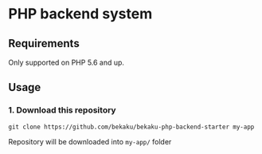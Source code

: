 # PHP backend system

Requirements
------------

Only supported on PHP 5.6 and up.

## Usage

### 1. Download this repository
```
git clone https://github.com/bekaku/bekaku-php-backend-starter my-app
```

Repository will be downloaded into `my-app/` folder


